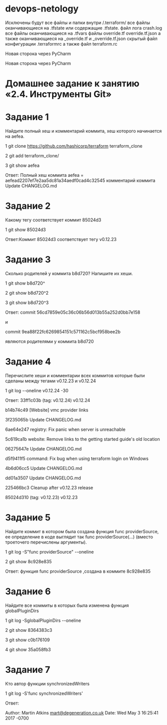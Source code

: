 # devops-netology

Исключены будут все файлы и папки внутри /.terraform/
все файлы оканчивающиеся на .tfstate или содержащие .tfstate.
файл лога crash.log
все файлы оканчивающиеся на .tfvars
файлы override.tf override.tf.json а также оканчивающиеся на _override.tf и _override.tf.json
скрытый файл конфигурации .terraformrc а также файл terraform.rc

Новая сторока через PyCharm

Новая сторока через PyCharm
# Домашнее задание к занятию «2.4. Инструменты Git»
# Задание 1
Найдите полный хеш и комментарий коммита, хеш которого начинается на aefea.

1 git clone https://github.com/hashicorp/terraform terraform_clone

2 git add terraform_clone/

3 git show aefea
 
Ответ: Полный хеш коммита aefea = aefead2207ef7e2aa5dc81a34aedf0cad4c32545
комментарий коммита Update CHANGELOG.md
# Задание 2
Какому тегу соответствует коммит 85024d3

1 git show 85024d3

 Ответ:Коммит 85024d3 соответствует тегу v0.12.23
 
# Задание 3 
Сколько родителей у коммита b8d720? Напишите их хеши.

1 git show b8d720^

2 git show b8d720^2

3 git show b8d720^3

Ответ: 
commit 56cd7859e05c36c06b56d013b55a252d0bb7e158

и 
        
commit 9ea88f22fc6269854151c571162c5bcf958bee2b

являются родителями у коммита b8d720

# Задание 4
Перечислите хеши и комментарии всех коммитов которые были сделаны между тегами v0.12.23 и v0.12.24

1  git log  --oneline  v0.12.24 -30

Ответ: 
33ff1c03b (tag: v0.12.24) v0.12.24

b14b74c49 [Website] vmc provider links

3f235065b Update CHANGELOG.md

6ae64e247 registry: Fix panic when server is unreachable

5c619ca1b website: Remove links to the getting started guide's old location

06275647e Update CHANGELOG.md

d5f9411f5 command: Fix bug when using terraform login on Windows

4b6d06cc5 Update CHANGELOG.md

dd01a3507 Update CHANGELOG.md

225466bc3 Cleanup after v0.12.23 release

85024d310 (tag: v0.12.23) v0.12.23

# Задание 5 

Найдите коммит в котором была создана функция func providerSource, ее определение в коде выглядит так func providerSource(...) (вместо троеточего перечислены аргументы).

1 git log -S"func providerSource" --oneline

2 git show 8c928e835

Ответ: функция func providerSource ,создана в коммите 8c928e835

# Задание 6

Найдите все коммиты в которых была изменена функция globalPluginDirs

1 git log -SglobalPluginDirs --oneline

2 git show 8364383c3

3 git show c0b176109

4 git show 35a058fb3

# Задание 7

Кто автор функции synchronizedWriters

1 git log -S'func synchronizedWriters'

Ответ:

Author: Martin Atkins <mart@degeneration.co.uk>
Date:   Wed May 3 16:25:41 2017 -0700

 






